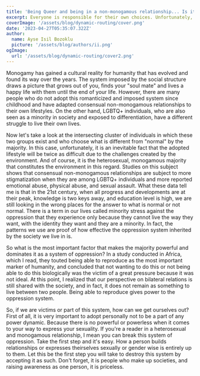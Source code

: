```yaml
---
title: 'Being Queer and being in a non-monogamous relationship... Is it double challenging?'
excerpt: Everyone is responsible for their own choices. Unfortunately, external factors seem to have a lot of say in this matter. Non-monogamy and being queer are two concepts that, in their own right, have a stigmatized attitude. However, the fact that the two concepts are in the same cluster brings with it a systems of oppression created by the majority. I mean, don't you think being both queer and in non-monogamous relationships makes the situation doubly challenging?
coverImage: '/assets/blog/dynamic-routing/cover.png' 
date: '2023-04-27T05:35:07.322Z'
author:
  name: Ayse Isil Bozoklu
  picture: '/assets/blog/authors/ii.png'
ogImage:
  url: '/assets/blog/dynamic-routing/cover2.png'
---
```


Monogamy has gained a cultural reality for humanity that has evolved and found its way over the years. The system imposed by the social structure draws a picture that grows out of you, finds your "soul mate" and lives a happy life with them until the end of your life. However, there are many people who do not adopt this romanticized and imposed system since childhood and have adapted consensual non-monogamous relationships to their own lifestyles. On the other hand, LGBTQ+ individuals, who are also seen as a minority in society and exposed to differentiation, have a different struggle to live their own lives. 

Now let's take a look at the intersecting cluster of individuals in which these two groups exist and who choose what is different from "normal" by the majority. In this case, unfortunately, it is an inevitable fact that the adopted lifestyle will be twice as difficult due to the challenges created by the environment. And of course, it is the heterosexual, monogamous majority that constitutes the environment in this regard. Studies on this subject shows that consensual non-monogamous relationships are subject to more stigmatization when they are among LGBTQ+ individuals and more reported emotional abuse, physical abuse, and sexual assault. What these data tell me is that in the 21st century, when all progress and developments are at their peak, knowledge is two keys away, and education level is high, we are still looking in the wrong places for the answer to what is normal or not normal. There is a term in our lives called minority stress against the oppression that they experience only because they cannot live the way they want, with the identity they want and they are a minority. In fact, the patterns we use are proof of how effective the oppression system inherited by the society we live in is. 

So what is the most important factor that makes the majority powerful and dominates it as a system of oppression? In a study conducted in Africa, which I read, they touted being able to reproduce as the most important marker of humanity, and concluded that not wanting to do this or not being able to do this biologically was the victim of a great pressure because it was not ideal. At this point, I realized that our perspective on bilateral relations is still shared with the society, and in fact, it does not remain as something to live between two people. Being able to reproduce gives power to the oppression system. 

So, if we are victims or part of this system, how can we get ourselves out? First of all, it is very important to adopt personally not to be a part of any power dynamic. Because there is no powerful or powerless when it comes to your way to express your sexuality. If you're a reader in a heterosexual and monogamous relationship, I mean you can break this system of oppression. Take the first step and it's easy. How a person builds relationships or expresses theirselves sexually or gender wise is entirely up to them. Let this be the first step you will take to destroy this system by accepting it as such. Don't forget, it is people who make up societies, and raising awareness as one person, it is priceless. 
